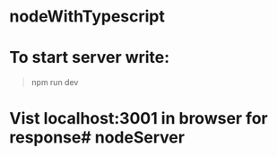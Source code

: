 # nodeWithTypescript

# To start server write: 
> npm run dev

# Vist localhost:3001 in browser for response# nodeServer
